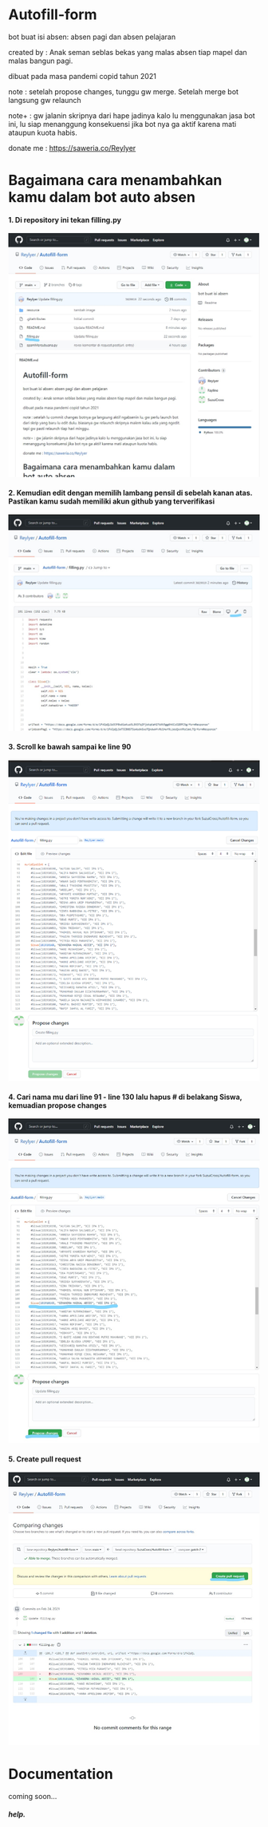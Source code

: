 # Autofill-form
bot buat isi absen: absen pagi dan absen pelajaran

created by : Anak seman seblas bekas yang malas absen tiap mapel dan malas bangun pagi.


dibuat pada masa pandemi copid tahun 2021

note : setelah propose changes, tunggu gw merge. Setelah merge bot langsung gw relaunch


note+ : gw jalanin skripnya dari hape jadinya kalo lu menggunakan jasa bot ini, lu siap menanggung konsekuensi jika bot nya ga aktif karena mati ataupun kuota habis.



donate me : https://saweria.co/Reylyer


# Bagaimana cara menambahkan kamu dalam bot auto absen

#### 1. Di repository ini tekan filling.py
![test](https://github.com/Reylyer/Autofill-form/blob/main/resource/01.jpg)


#### 2. Kemudian edit dengan memilih lambang pensil di sebelah kanan atas. Pastikan kamu sudah memiliki akun github yang terverifikasi
![test](https://github.com/Reylyer/Autofill-form/blob/main/resource/02.jpg)


#### 3. Scroll ke bawah sampai ke line 90
![test](https://github.com/Reylyer/Autofill-form/blob/main/resource/03.png)


#### 4. Cari nama mu dari line 91 - line 130 lalu hapus # di belakang Siswa, kemuadian propose changes
![test](https://github.com/Reylyer/Autofill-form/blob/main/resource/04.jpg)


#### 5. Create pull request
![test](https://github.com/Reylyer/Autofill-form/blob/main/resource/05.jpg)


# Documentation
coming soon...

##### help.
